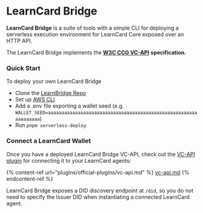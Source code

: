 # LearnCard Bridge

**LearnCard Bridge** is a suite of tools with a simple CLI for deploying a serverless execution environment for LearnCard Core exposed over an HTTP API.&#x20;

The LearnCard Bridge implements the [**W3C CCG VC-API**](https://w3c-ccg.github.io/vc-api/) **specification.**&#x20;

### Quick Start&#x20;

To deploy your own LearnCard Bridge&#x20;

* Clone the [LearnBridge Repo](https://github.com/learningeconomy/LearnCard/tree/main/packages/learn-card-bridge-http)
* Set up [AWS CLI](https://aws.amazon.com/cli/)
* Add a .env file exporting a wallet seed (e.g. `WALLET_SEED=aaaaaaaaaaaaaaaaaaaaaaaaaaaaaaaaaaaaaaaaaaaaaaaaaaaaaaaaaaaaaaaa`)
* Run `pnpm serverless-deploy`

### Connect a LearnCard Wallet

Once you have a deployed LearnCard Bridge VC-API, check out the [VC-API plugin](plugins/official-plugins/vc-api.md) for connecting it to your LearnCard agents:

{% content-ref url="plugins/official-plugins/vc-api.md" %}
[vc-api.md](plugins/official-plugins/vc-api.md)
{% endcontent-ref %}

LearnCard Bridge exposes a DID discovery endpoint at `/did`, so you do not need to specify the Issuer DID when instantiating a connected LearnCard agent.
